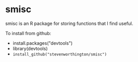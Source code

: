 # smisc

smisc is an R package for storing functions that I find useful.

To install from github:

* install.packages("devtools")
* library(devtools)
* `install_github("stevenworthington/smisc")`
